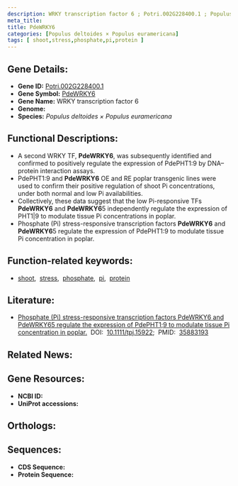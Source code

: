 ```yaml
---
description: WRKY transcription factor 6 ; Potri.002G228400.1 ; Populus deltoides × Populus euramericana
meta_title:
title: PdeWRKY6
categories: [Populus deltoides × Populus euramericana]
tags: [ shoot,stress,phosphate,pi,protein ]
---
```


## Gene Details:
- **Gene ID:** [Potri.002G228400.1]()
- **Gene Symbol:** <u>PdeWRKY6</u>
- **Gene Name:** WRKY transcription factor 6
- **Genome:** []()
- **Species:** *Populus deltoides × Populus euramericana*

## Functional Descriptions:
   - A second WRKY TF, **PdeWRKY6**, was subsequently identified and confirmed to positively regulate the expression of PdePHT1:9 by DNA–protein interaction assays.
   - PdePHT1:9 and **PdeWRKY6** OE and RE poplar transgenic lines were used to confirm their positive regulation of shoot Pi concentrations, under both normal and low Pi availabilities.
   - Collectively, these data suggest that the low Pi-responsive TFs **PdeWRKY6** and **PdeWRKY6**5 independently regulate the expression of PHT1|9 to modulate tissue Pi concentrations in poplar.
   - Phosphate (Pi) stress-responsive transcription factors **PdeWRKY6** and **PdeWRKY6**5 regulate the expression of PdePHT1:9 to modulate tissue Pi concentration in poplar.

## Function-related keywords:
   - [shoot](/tags/shoot/),&nbsp;&nbsp;[stress](/tags/stress/),&nbsp;&nbsp;[phosphate](/tags/phosphate/),&nbsp;&nbsp;[pi](/tags/pi/),&nbsp;&nbsp;[protein](/tags/protein/)

## Literature:
   - [Phosphate (Pi) stress-responsive transcription factors PdeWRKY6 and PdeWRKY65 regulate the expression of PdePHT1;9 to modulate tissue Pi concentration in poplar.](https://doi.org/10.1111/tpj.15922)&nbsp;&nbsp;DOI:&nbsp;&nbsp;[10.1111/tpj.15922](https://doi.org/10.1111/tpj.15922);&nbsp;&nbsp;PMID:&nbsp;&nbsp;[35883193](https://pubmed.ncbi.nlm.nih.gov/35883193/)

## Related News:

## Gene Resources:
- **NCBI ID:**  [](https://www.ncbi.nlm.nih.gov/gene/?term=)
- **UniProt accessions:**  [](https://www.uniprot.org/uniprotkb//entry)

## Orthologs:

## Sequences:
- **CDS Sequence:**
- **Protein Sequence:**
